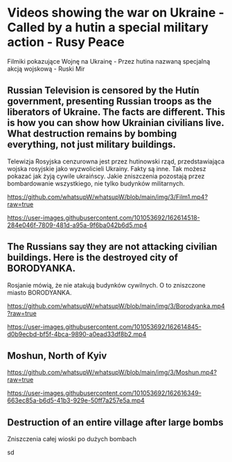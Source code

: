 # Videos showing the war on Ukraine - Called by a hutin a special military action - Rusy Peace
Filmiki pokazujące Wojnę na Ukrainę - Przez hutina nazwaną specjalną akcją wojskową - Ruski Mir

## Russian Television is censored by the Hutín government, presenting Russian troops as the liberators of Ukraine. The facts are different. This is how you can show how Ukrainian civilians live. What destruction remains by bombing everything, not just military buildings.

Telewizja Rosyjska cenzurowna jest przez hutinowski rząd, przedstawiająca wojska rosyjskie jako wyzwolicieli Ukrainy. Fakty są inne. Tak możesz pokazać jak żyją cywile ukraińscy. Jakie zniszczenia pozostają przez bombardowanie wszystkiego, nie tylko budynków militarnych. 

https://github.com/whatsupW/whatsupW/blob/main/img/3/Film1.mp4?raw=true

https://user-images.githubusercontent.com/101053692/162614518-284e046f-7809-481d-a95a-9f6ba042b6d5.mp4

## The Russians say they are not attacking civilian buildings. Here is the destroyed city of BORODYANKA.
Rosjanie mówią, że nie atakują budynków cywilnych. O to zniszczone miasto BORODYANKA.  

https://github.com/whatsupW/whatsupW/blob/main/img/3/Borodyanka.mp4?raw=true

https://user-images.githubusercontent.com/101053692/162614845-d0b9ecbd-bf5f-4bca-9890-a0ead33df8b2.mp4

## Moshun, North of Kyiv

https://github.com/whatsupW/whatsupW/blob/main/img/3/Moshun.mp4?raw=true

https://user-images.githubusercontent.com/101053692/162616349-663ec85a-b6d5-41b3-929e-50ff7a257e5a.mp4

## Destruction of an entire village after large bombs
Zniszczenia całej wioski po dużych bombach


sd

